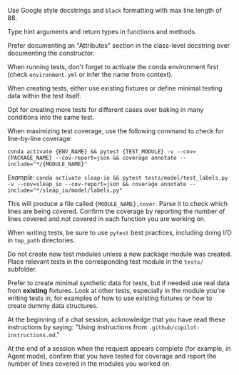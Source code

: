Use Google style docstrings and `black` formatting with max line length of 88.

Type hint arguments and return types in functions and methods.

Prefer documenting an "Attributes" section in the class-level docstring over documenting the constructor.

When running tests, don't forget to activate the conda environment first (check `environment.yml` or infer the name from context).

When creating tests, either use existing fixtures or define minimal testing data within the test itself.

Opt for creating more tests for different cases over baking in many conditions into the same test.

When maximizing test coverage, use the following command to check for line-by-line coverage:

```
conda activate {ENV_NAME} && pytest {TEST_MODULE} -v --cov={PACKAGE_NAME} --cov-report=json && coverage annotate --include="*/{MODULE_NAME}"
```

*Example:* `conda activate sleap-io && pytest tests/model/test_labels.py -v --cov=sleap_io --cov-report=json && coverage annotate --include="*/sleap_io/model/labels.py"`

This will produce a file called `{MODULE_NAME},cover`. Parse it to check which lines are being covered. Confirm the coverage by reporting the number of lines covered and not covered in each function you are working on.

When writing tests, be sure to use `pytest` best practices, including doing I/O in `tmp_path` directories.

Do not create new test modules unless a new package module was created. Place relevant tests in the corresponding test module in the `tests/` subfolder.

Prefer to create minimal synthetic data for tests, but if needed use real data from **existing** fixtures. Look at other tests, especially in the module you're writing tests in, for examples of how to use existing fixtures or how to create dummy data structures.

At the beginning of a chat session, acknowledge that you have read these instructions by saying: "Using instructions from `.github/copilot-instructions.md`."

At the end of a session when the request appears complete (for example, in Agent mode), confirm that you have tested for coverage and report the number of lines covered in the modules you worked on.
